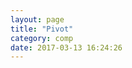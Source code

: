 ```yaml
---
layout: page
title: "Pivot"
category: comp
date: 2017-03-13 16:24:26
---
```


<div id="root"></div>
<script src="/lib/Common.js"></script>
<script src="/lib/Pivot.js"></script>